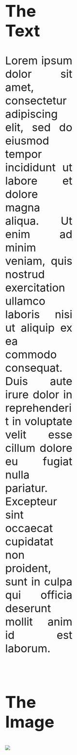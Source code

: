 <div>
<div style="text-align: left; font-size: 36px; text-align: justify; float: left; width: 44%; padding: 10px 50px 10px 50px;">

<h2>The Text</h2>

Lorem ipsum dolor sit amet, consectetur adipiscing elit, sed do eiusmod tempor incididunt ut labore et dolore
magna aliqua. Ut enim ad minim veniam, quis nostrud exercitation ullamco laboris nisi ut aliquip ex ea commodo
consequat. Duis aute irure dolor in reprehenderit in voluptate velit esse cillum dolore eu fugiat nulla pariatur.
Excepteur sint occaecat cupidatat non proident, sunt in culpa qui officia deserunt mollit anim id est laborum.

</div>  
<div style="text-align: left; font-color: black; font-size: 36px; float: left; width: 44%; padding: 0px 50px 0px 50px;">

<h2>The Image</h2>

<img src="images/backgrounds/github-background-rainbow.png">
</div>
</div>
